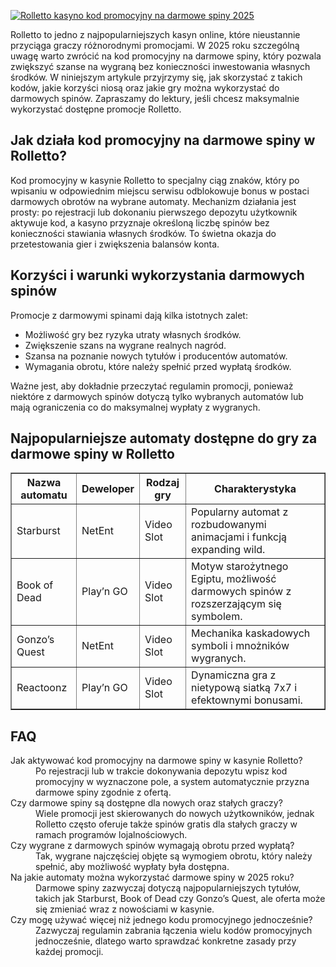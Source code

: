 [![Rolletto kasyno kod promocyjny na darmowe spiny 2025](https://123-caf.pages.dev/gitsignup.png)](https://vrmoo.ru/Bt82HjjY)

<div>     <p>Rolletto to jedno z najpopularniejszych kasyn online, które nieustannie przyciąga graczy różnorodnymi promocjami. W 2025 roku szczególną uwagę warto zwrócić na kod promocyjny na darmowe spiny, który pozwala zwiększyć szanse na wygraną bez konieczności inwestowania własnych środków. W niniejszym artykule przyjrzymy się, jak skorzystać z takich kodów, jakie korzyści niosą oraz jakie gry można wykorzystać do darmowych spinów. Zapraszamy do lektury, jeśli chcesz maksymalnie wykorzystać dostępne promocje Rolletto.</p>      <h2>Jak działa kod promocyjny na darmowe spiny w Rolletto?</h2>     <p>Kod promocyjny w kasynie Rolletto to specjalny ciąg znaków, który po wpisaniu w odpowiednim miejscu serwisu odblokowuje bonus w postaci darmowych obrotów na wybrane automaty. Mechanizm działania jest prosty: po rejestracji lub dokonaniu pierwszego depozytu użytkownik aktywuje kod, a kasyno przyznaje określoną liczbę spinów bez konieczności stawiania własnych środków. To świetna okazja do przetestowania gier i zwiększenia balansów konta.</p>      <h2>Korzyści i warunki wykorzystania darmowych spinów</h2>     <p>Promocje z darmowymi spinami dają kilka istotnych zalet:</p>     <ul>       <li>Możliwość gry bez ryzyka utraty własnych środków.</li>       <li>Zwiększenie szans na wygrane realnych nagród.</li>       <li>Szansa na poznanie nowych tytułów i producentów automatów.</li>       <li>Wymagania obrotu, które należy spełnić przed wypłatą środków.</li>     </ul>     <p>Ważne jest, aby dokładnie przeczytać regulamin promocji, ponieważ niektóre z darmowych spinów dotyczą tylko wybranych automatów lub mają ograniczenia co do maksymalnej wypłaty z wygranych.</p>      <h2>Najpopularniejsze automaty dostępne do gry za darmowe spiny w Rolletto</h2>     <table border="1" cellpadding="5" cellspacing="0">       <thead>         <tr>           <th>Nazwa automatu</th>           <th>Deweloper</th>           <th>Rodzaj gry</th>           <th>Charakterystyka</th>         </tr>       </thead>       <tbody>         <tr>           <td>Starburst</td>           <td>NetEnt</td>           <td>Video Slot</td>           <td>Popularny automat z rozbudowanymi animacjami i funkcją expanding wild.</td>         </tr>         <tr>           <td>Book of Dead</td>           <td>Play’n GO</td>           <td>Video Slot</td>           <td>Motyw starożytnego Egiptu, możliwość darmowych spinów z rozszerzającym się symbolem.</td>         </tr>         <tr>           <td>Gonzo’s Quest</td>           <td>NetEnt</td>           <td>Video Slot</td>           <td>Mechanika kaskadowych symboli i mnożników wygranych.</td>         </tr>         <tr>           <td>Reactoonz</td>           <td>Play’n GO</td>           <td>Video Slot</td>           <td>Dynamiczna gra z nietypową siatką 7x7 i efektownymi bonusami.</td>         </tr>       </tbody>     </table>      <h2>FAQ</h2>     <dl>       <dt>Jak aktywować kod promocyjny na darmowe spiny w kasynie Rolletto?</dt>       <dd>Po rejestracji lub w trakcie dokonywania depozytu wpisz kod promocyjny w wyznaczone pole, a system automatycznie przyzna darmowe spiny zgodnie z ofertą.</dd>        <dt>Czy darmowe spiny są dostępne dla nowych oraz stałych graczy?</dt>       <dd>Wiele promocji jest skierowanych do nowych użytkowników, jednak Rolletto często oferuje także spinów gratis dla stałych graczy w ramach programów lojalnościowych.</dd>        <dt>Czy wygrane z darmowych spinów wymagają obrotu przed wypłatą?</dt>       <dd>Tak, wygrane najczęściej objęte są wymogiem obrotu, który należy spełnić, aby możliwość wypłaty była dostępna.</dd>        <dt>Na jakie automaty można wykorzystać darmowe spiny w 2025 roku?</dt>       <dd>Darmowe spiny zazwyczaj dotyczą najpopularniejszych tytułów, takich jak Starburst, Book of Dead czy Gonzo’s Quest, ale oferta może się zmieniać wraz z nowościami w kasynie.</dd>        <dt>Czy mogę używać więcej niż jednego kodu promocyjnego jednocześnie?</dt>       <dd>Zazwyczaj regulamin zabrania łączenia wielu kodów promocyjnych jednocześnie, dlatego warto sprawdzać konkretne zasady przy każdej promocji.</dd>     </dl>   </div>